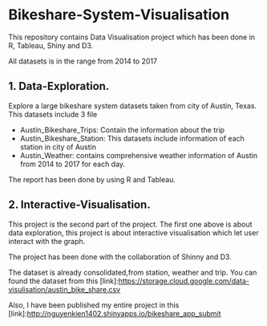 # Bikeshare-System-Visualisation
This repository contains Data Visualisation project which has been done in R, Tableau, Shiny and D3.

All datasets is in the range from 2014 to 2017

## 1. Data-Exploration.
Explore a large bikeshare system datasets taken from city of Austin, Texas. This datasets include 3 file
  -  Austin_Bikeshare_Trips: Contain the information about the trip
  -  Austin_Bikeshare_Station: This datasets include information of each station in city of Austin
  -  Austin_Weather: contains comprehensive weather information of Austin from 2014 to 2017 for each day.

The report has been done by using R and Tableau.

## 2.  Interactive-Visualisation.
This project is the second part of the project. The first one above is about data exploration, this project is about interactive visualisation which let user interact with the graph.

The project has been done with the collaboration of Shinny and D3.

The dataset is already consolidated,from station, weather and trip. You can found the dataset from this [link]:https://storage.cloud.google.com/data-visulisation/austin_bike_share.csv

Also, I have been published my entire project in this [link]:http://nguyenkien1402.shinyapps.io/bikeshare_app_submit
  
